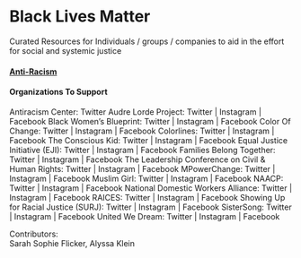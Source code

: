 # Black Lives Matter
Curated Resources for Individuals / groups / companies to aid in the effort for social and systemic justice

#### [Anti-Racism](https://github.com/unbreakableIce/black-lives-matter/tree/master/anti-racism)
#### Organizations To Support
Antiracism Center: Twitter
Audre Lorde Project: Twitter | Instagram | Facebook 
Black Women’s Blueprint: Twitter | Instagram | Facebook
Color Of Change: Twitter | Instagram | Facebook
Colorlines: Twitter | Instagram | Facebook
The Conscious Kid: Twitter | Instagram | Facebook
Equal Justice Initiative (EJI): Twitter | Instagram | Facebook
Families Belong Together: Twitter | Instagram | Facebook
The Leadership Conference on Civil & Human Rights: Twitter | Instagram | Facebook
MPowerChange: Twitter | Instagram | Facebook 
Muslim Girl: Twitter | Instagram | Facebook
NAACP: Twitter | Instagram | Facebook
National Domestic Workers Alliance: Twitter | Instagram | Facebook
RAICES: Twitter | Instagram | Facebook 
Showing Up for Racial Justice (SURJ): Twitter | Instagram | Facebook
SisterSong: Twitter | Instagram | Facebook
United We Dream: Twitter | Instagram | Facebook

Contributors:<br>
Sarah Sophie Flicker, Alyssa Klein
